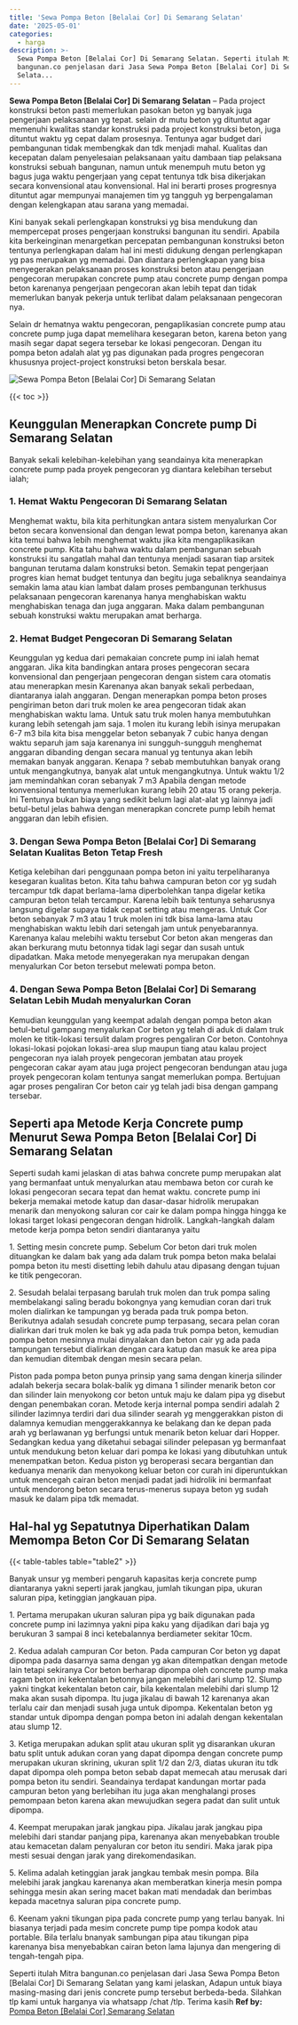 ```yaml
---
title: 'Sewa Pompa Beton [Belalai Cor] Di Semarang Selatan'
date: '2025-05-01'
categories:
  - harga
description: >-
  Sewa Pompa Beton [Belalai Cor] Di Semarang Selatan. Seperti itulah Mitra
  bangunan.co penjelasan dari Jasa Sewa Pompa Beton [Belalai Cor] Di Semarang
  Selata...
---
```


**Sewa Pompa Beton \[Belalai Cor\] Di Semarang Selatan** – Pada project konstruksi beton pasti memerlukan pasokan beton yg banyak juga pengerjaan pelaksanaan yg tepat. selain dr mutu beton yg dituntut agar memenuhi kwalitas standar konstruksi pada project konstruksi beton, juga dituntut waktu yg cepat dalam prosesnya. Tentunya agar budget dari pembangunan tidak membengkak dan tdk menjadi mahal. Kualitas dan kecepatan dalam penyelesaian pelaksanaan yaitu dambaan tiap pelaksana konstruksi sebuah bangunan, namun untuk menempuh mutu beton yg bagus juga waktu pengerjaan yang cepat tentunya tdk bisa dikerjakan secara konvensional atau konvensional. Hal ini berarti proses progresnya dituntut agar mempunyai manajemen tim yg tangguh yg berpengalaman dengan kelengkapan atau sarana yang memadai.

Kini banyak sekali perlengkapan konstruksi yg bisa mendukung dan mempercepat proses pengerjaan konstruksi bangunan itu sendiri. Apabila kita berkeinginan menargetkan percepatan pembangunan konstruksi beton tentunya perlengkapan dalam hal ini mesti didukung dengan perlengkapan yg pas merupakan yg memadai. Dan diantara perlengkapan yang bisa menyegerakan pelaksanaan proses konstruksi beton atau pengerjaan pengecoran merupakan concrete pump atau concrete pump dengan pompa beton karenanya pengerjaan pengecoran akan lebih tepat dan tidak memerlukan banyak pekerja untuk terlibat dalam pelaksanaan pengecoran nya.

Selain dr hematnya waktu pengecoran, pengaplikasian concrete pump atau concrete pump juga dapat memelihara kesegaran beton, karena beton yang masih segar dapat segera tersebar ke lokasi pengecoran. Dengan itu pompa beton adalah alat yg pas digunakan pada progres pengecoran khususnya project-project konstruksi beton berskala besar.

![Sewa Pompa Beton [Belalai Cor] Di Semarang Selatan](/images/sewa-concrete-pump-38.png)

{{< toc >}}

## Keunggulan Menerapkan Concrete pump Di Semarang Selatan

Banyak sekali kelebihan-kelebihan yang seandainya kita menerapkan concrete pump pada proyek pengecoran yg diantara kelebihan tersebut ialah;

### 1\. Hemat Waktu Pengecoran Di Semarang Selatan

Menghemat waktu, bila kita perhitungkan antara sistem menyalurkan Cor beton secara konvensional dan dengan lewat pompa beton, karenanya akan kita temui bahwa lebih menghemat waktu jika kita mengaplikasikan concrete pump. Kita tahu bahwa waktu dalam pembangunan sebuah konstruksi itu sangatlah mahal dan tentunya menjadi sasaran tiap arsitek bangunan terutama dalam konstruksi beton. Semakin tepat pengerjaan progres kian hemat budget tentunya dan begitu juga sebaliknya seandainya semakin lama atau kian lambat dalam proses pembangunan terkhusus pelaksanaan pengecoran karenanya hanya menghabiskan waktu menghabiskan tenaga dan juga anggaran. Maka dalam pembangunan sebuah konstruksi waktu merupakan amat berharga.

### 2\. Hemat Budget Pengecoran Di Semarang Selatan

Keunggulan yg kedua dari pemakaian concrete pump ini ialah hemat anggaran. Jika kita bandingkan antara proses pengecoran secara konvensional dan pengerjaan pengecoran dengan sistem cara otomatis atau menerapkan mesin Karenanya akan banyak sekali perbedaan, diantaranya ialah anggaran. Dengan menerapkan pompa beton proses pengiriman beton dari truk molen ke area pengecoran tidak akan menghabiskan waktu lama. Untuk satu truk molen hanya membutuhkan kurang lebih setengah jam saja. 1 molen itu kurang lebih isinya merupakan 6-7 m3 bila kita bisa menggelar beton sebanyak 7 cubic hanya dengan waktu separuh jam saja karenanya ini sungguh-sungguh menghemat anggaran dibanding dengan secara manual yg tentunya akan lebih memakan banyak anggaran. Kenapa ? sebab membutuhkan banyak orang untuk mengangkutnya, banyak alat untuk mengangkutnya. Untuk waktu 1/2 jam memindahkan coran sebanyak 7 m3 Apabila dengan metode konvensional tentunya memerlukan kurang lebih 20 atau 15 orang pekerja. Ini Tentunya bukan biaya yang sedikit belum lagi alat-alat yg lainnya jadi betul-betul jelas bahwa dengan menerapkan concrete pump lebih hemat anggaran dan lebih efisien.

### 3\. Dengan Sewa Pompa Beton \[Belalai Cor\] Di Semarang Selatan Kualitas Beton Tetap Fresh

Ketiga kelebihan dari penggunaan pompa beton ini yaitu terpeliharanya kesegaran kualitas beton. Kita tahu bahwa campuran beton cor yg sudah tercampur tdk dapat berlama-lama diperbolehkan tanpa digelar ketika campuran beton telah tercampur. Karena lebih baik tentunya seharusnya langsung digelar supaya tidak cepat setting atau mengeras. Untuk Cor beton sebanyak 7 m3 atau 1 truk molen ini tdk bisa lama-lama atau menghabiskan waktu lebih dari setengah jam untuk penyebarannya. Karenanya kalau melebihi waktu tersebut Cor beton akan mengeras dan akan berkurang mutu betonnya tidak lagi segar dan susah untuk dipadatkan. Maka metode menyegerakan nya merupakan dengan menyalurkan Cor beton tersebut melewati pompa beton.

### 4\. Dengan Sewa Pompa Beton \[Belalai Cor\] Di Semarang Selatan Lebih Mudah menyalurkan Coran

Kemudian keunggulan yang keempat adalah dengan pompa beton akan betul-betul gampang menyalurkan Cor beton yg telah di aduk di dalam truk molen ke titik-lokasi tersulit dalam progres pengaliran Cor beton. Contohnya lokasi-lokasi pojokan lokasi-area slup maupun tiang atau kalau project pengecoran nya ialah proyek pengecoran jembatan atau proyek pengecoran cakar ayam atau juga project pengecoran bendungan atau juga proyek pengecoran kolam tentunya sangat memerlukan pompa. Bertujuan agar proses pengaliran Cor beton cair yg telah jadi bisa dengan gampang tersebar.

## Seperti apa Metode Kerja Concrete pump Menurut Sewa Pompa Beton \[Belalai Cor\] Di Semarang Selatan

Seperti sudah kami jelaskan di atas bahwa concrete pump merupakan alat yang bermanfaat untuk menyalurkan atau membawa beton cor curah ke lokasi pengecoran secara tepat dan hemat waktu. concrete pump ini bekerja memakai metode katup dan dasar-dasar hidrolik merupakan menarik dan menyokong saluran cor cair ke dalam pompa hingga hingga ke lokasi target lokasi pengecoran dengan hidrolik. Langkah-langkah dalam metode kerja pompa beton sendiri diantaranya yaitu

1\. Setting mesin concrete pump. Sebelum Cor beton dari truk molen dituangkan ke dalam bak yang ada dalam truk pompa beton maka belalai pompa beton itu mesti disetting lebih dahulu atau dipasang dengan tujuan ke titik pengecoran.

2\. Sesudah belalai terpasang barulah truk molen dan truk pompa saling membelakangi saling beradu bokongnya yang kemudian coran dari truk molen dialirkan ke tampungan yg berada pada truk pompa beton. Berikutnya adalah sesudah concrete pump terpasang, secara pelan coran dialirkan dari truk molen ke bak yg ada pada truk pompa beton, kemudian pompa beton mesinnya mulai dinyalakan dan beton cair yg ada pada tampungan tersebut dialirkan dengan cara katup dan masuk ke area pipa dan kemudian ditembak dengan mesin secara pelan.

Piston pada pompa beton punya prinsip yang sama dengan kinerja silinder adalah bekerja secara bolak-balik yg dimana 1 silinder menarik beton cor dan silinder lain menyokong cor beton untuk maju ke dalam pipa yg disebut dengan penembakan coran. Metode kerja internal pompa sendiri adalah 2 silinder lazimnya terdiri dari dua silinder searah yg menggerakkan piston di dalamnya kemudian menggerakkannya ke belakang dan ke depan pada arah yg berlawanan yg berfungsi untuk menarik beton keluar dari Hopper. Sedangkan kedua yang diketahui sebagai silinder pelepasan yg bermanfaat untuk mendukung beton keluar dari pompa ke lokasi yang dibutuhkan untuk menempatkan beton. Kedua piston yg beroperasi secara bergantian dan keduanya menarik dan menyokong keluar beton cor curah ini diperuntukkan untuk mencegah cairan beton menjadi padat jadi hidrolik ini bermanfaat untuk mendorong beton secara terus-menerus supaya beton yg sudah masuk ke dalam pipa tdk memadat.

## Hal-hal yg Sepatutnya Diperhatikan Dalam Memompa Beton Cor Di Semarang Selatan

{{< table-tables table="table2" >}}

Banyak unsur yg memberi pengaruh kapasitas kerja concrete pump diantaranya yakni seperti jarak jangkau, jumlah tikungan pipa, ukuran saluran pipa, ketinggian jangkauan pipa.

1\. Pertama merupakan ukuran saluran pipa yg baik digunakan pada concrete pump ini lazimnya yakni pipa kaku yang dijadikan dari baja yg berukuran 3 sampai 8 inci ketebalannya berdiameter sekitar 10cm.

2\. Kedua adalah campuran Cor beton. Pada campuran Cor beton yg dapat dipompa pada dasarnya sama dengan yg akan ditempatkan dengan metode lain tetapi sekiranya Cor beton berharap dipompa oleh concrete pump maka ragam beton ini kekentalan betonnya jangan melebihi dari slump 12. Slump yakni tingkat kekentalan beton cair, bila kekentalan melebihi dari slump 12 maka akan susah dipompa. Itu juga jikalau di bawah 12 karenanya akan terlalu cair dan menjadi susah juga untuk dipompa. Kekentalan beton yg standar untuk dipompa dengan pompa beton ini adalah dengan kekentalan atau slump 12.

3\. Ketiga merupakan adukan split atau ukuran split yg disarankan ukuran batu split untuk adukan coran yang dapat dipompa dengan concrete pump merupakan ukuran skrining, ukuran split 1/2 dan 2/3, diatas ukuran itu tdk dapat dipompa oleh pompa beton sebab dapat memecah atau merusak dari pompa beton itu sendiri. Seandainya terdapat kandungan mortar pada campuran beton yang berlebihan itu juga akan menghalangi proses pemompaan beton karena akan mewujudkan segera padat dan sulit untuk dipompa.

4\. Keempat merupakan jarak jangkau pipa. Jikalau jarak jangkau pipa melebihi dari standar panjang pipa, karenanya akan menyebabkan trouble atau kemacetan dalam penyaluran cor beton itu sendiri. Maka jarak pipa mesti sesuai dengan jarak yang direkomendasikan.

5\. Kelima adalah ketinggian jarak jangkau tembak mesin pompa. Bila melebihi jarak jangkau karenanya akan memberatkan kinerja mesin pompa sehingga mesin akan sering macet bakan mati mendadak dan berimbas kepada macetnya saluran pipa concrete pump.

6\. Keenam yakni tikungan pipa pada concrete pump yang terlau banyak. Ini biasanya terjadi pada mesim concrete pump tipe pompa kodok atau portable. Bila terlalu bnanyak sambungan pipa atau tikungan pipa karenanya bisa menyebabkan cairan beton lama lajunya dan mengering di tengah-tengah pipa.

Seperti itulah Mitra bangunan.co penjelasan dari Jasa Sewa Pompa Beton \[Belalai Cor\] Di Semarang Selatan yang kami jelaskan, Adapun untuk biaya masing-masing dari jenis concrete pump tersebut berbeda-beda. Silahkan tlp kami untuk harganya via whatsapp /chat /tlp. Terima kasih
**Ref by:** [Pompa Beton [Belalai Cor] Semarang Selatan](https://id.wikipedia.org/wiki/Pompa)
